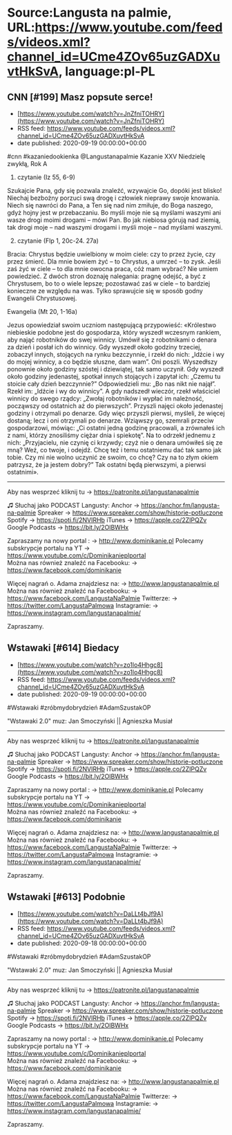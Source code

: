 # Source:Langusta na palmie, URL:https://www.youtube.com/feeds/videos.xml?channel_id=UCme4ZOv65uzGADXuvtHkSvA, language:pl-PL

## CNN [#199] Masz popsute serce!
 - [https://www.youtube.com/watch?v=JnZfniTOHRY](https://www.youtube.com/watch?v=JnZfniTOHRY)
 - RSS feed: https://www.youtube.com/feeds/videos.xml?channel_id=UCme4ZOv65uzGADXuvtHkSvA
 - date published: 2020-09-19 00:00:00+00:00

#cnn #kazaniedookienka  @Langustanapalmie 
Kazanie XXV Niedzielę zwykłą, Rok A 

1. czytanie (Iz 55, 6-9)

Szukajcie Pana, gdy się pozwala znaleźć, wzywajcie Go, dopóki jest blisko! Niechaj bezbożny porzuci swą drogę i człowiek nieprawy swoje knowania. Niech się nawróci do Pana, a Ten się nad nim zmiłuje, do Boga naszego, gdyż hojny jest w przebaczaniu.
Bo myśli moje nie są myślami waszymi ani wasze drogi moimi drogami – mówi Pan. Bo jak niebiosa górują nad ziemią, tak drogi moje – nad waszymi drogami i myśli moje – nad myślami waszymi.

2. czytanie (Flp 1, 20c-24. 27a)

Bracia: Chrystus będzie uwielbiony w moim ciele: czy to przez życie, czy przez śmierć. Dla mnie bowiem żyć – to Chrystus, a umrzeć – to zysk. Jeśli zaś żyć w ciele – to dla mnie owocna praca, cóż mam wybrać? Nie umiem powiedzieć.
Z dwóch stron doznaję nalegania: pragnę odejść, a być z Chrystusem, bo to o wiele lepsze; pozostawać zaś w ciele – to bardziej konieczne ze względu na was. Tylko sprawujcie się w sposób godny Ewangelii Chrystusowej.

Ewangelia (Mt 20, 1-16a)

Jezus opowiedział swoim uczniom następującą przypowieść:
«Królestwo niebieskie podobne jest do gospodarza, który wyszedł wczesnym rankiem, aby nająć robotników do swej winnicy. Umówił się z robotnikami o denara za dzień i posłał ich do winnicy.
Gdy wyszedł około godziny trzeciej, zobaczył innych, stojących na rynku bezczynnie, i rzekł do nich: „Idźcie i wy do mojej winnicy, a co będzie słuszne, dam wam”. Oni poszli. Wyszedłszy ponownie około godziny szóstej i dziewiątej, tak samo uczynił. Gdy wyszedł około godziny jedenastej, spotkał innych stojących i zapytał ich: „Czemu tu stoicie cały dzień bezczynnie?” Odpowiedzieli mu: „Bo nas nikt nie najął”. Rzekł im: „Idźcie i wy do winnicy”. A gdy nadszedł wieczór, rzekł właściciel winnicy do swego rządcy: „Zwołaj robotników i wypłać im należność, począwszy od ostatnich aż do pierwszych”. Przyszli najęci około jedenastej godziny i otrzymali po denarze. Gdy więc przyszli pierwsi, myśleli, że więcej dostaną; lecz i oni otrzymali po denarze.
Wziąwszy go, szemrali przeciw gospodarzowi, mówiąc: „Ci ostatni jedną godzinę pracowali, a zrównałeś ich z nami, którzy znosiliśmy ciężar dnia i spiekotę”. Na to odrzekł jednemu z nich: „Przyjacielu, nie czynię ci krzywdy; czyż nie o denara umówiłeś się ze mną? Weź, co twoje, i odejdź. Chcę też i temu ostatniemu dać tak samo jak tobie. Czy mi nie wolno uczynić ze swoim, co chcę? Czy na to złym okiem patrzysz, że ja jestem dobry?” Tak ostatni będą pierwszymi, a pierwsi ostatnimi».
________________________________________

Aby nas wesprzeć kliknij tu → https://patronite.pl/langustanapalmie

♫ Słuchaj jako PODCAST Langusty: 
Anchor → https://anchor.fm/langusta-na-palmie
Spreaker → https://www.spreaker.com/show/historie-potluczone
Spotify → https://spoti.fi/2NVIRHb
iTunes → https://apple.co/2ZIPQZv
Google Podcasts → https://bit.ly/2OlBWHx

Zapraszamy na nowy portal :
→ http://www.dominikanie.pl
Polecamy subskrypcje portalu na YT
→ https://www.youtube.com/c/Dominikanieplportal  
Można nas również znaleźć na Facebooku: 
→ https://www.facebook.com/dominikanie

Więcej nagrań o. Adama znajdziesz na: 
→ http://www.langustanapalmie.pl
Można nas również znaleźć na Facebooku: 
→ https://www.facebook.com/LangustaNaPalmie
Twitterze: 
→ https://twitter.com/LangustaPalmowa
Instagramie: 
→ https://www.instagram.com/langustanapalmie/

Zapraszamy.

## Wstawaki [#614] Biedacy
 - [https://www.youtube.com/watch?v=zo1lo4Hhgc8](https://www.youtube.com/watch?v=zo1lo4Hhgc8)
 - RSS feed: https://www.youtube.com/feeds/videos.xml?channel_id=UCme4ZOv65uzGADXuvtHkSvA
 - date published: 2020-09-19 00:00:00+00:00

#Wstawaki #zróbmydobrydzień #AdamSzustakOP

"Wstawaki 2.0" muz: Jan Smoczyński || Agnieszka Musiał  
________________________________________

Aby nas wesprzeć kliknij tu → https://patronite.pl/langustanapalmie


♫ Słuchaj jako PODCAST Langusty: 
Anchor → https://anchor.fm/langusta-na-palmie
Spreaker → https://www.spreaker.com/show/historie-potluczone
Spotify → https://spoti.fi/2NVIRHb
iTunes → https://apple.co/2ZIPQZv
Google Podcasts → https://bit.ly/2OlBWHx

Zapraszamy na nowy portal :
→ http://www.dominikanie.pl
Polecamy subskrypcje portalu na YT
→ https://www.youtube.com/c/Dominikanieplportal  
Można nas również znaleźć na Facebooku: 
→ https://www.facebook.com/dominikanie

Więcej nagrań o. Adama znajdziesz na: 
→ http://www.langustanapalmie.pl
Można nas również znaleźć na Facebooku: 
→ https://www.facebook.com/LangustaNaPalmie
Twitterze: 
→ https://twitter.com/LangustaPalmowa
Instagramie: 
→ https://www.instagram.com/langustanapalmie/

Zapraszamy.

## Wstawaki [#613] Podobnie
 - [https://www.youtube.com/watch?v=DaLLt4bJf9A](https://www.youtube.com/watch?v=DaLLt4bJf9A)
 - RSS feed: https://www.youtube.com/feeds/videos.xml?channel_id=UCme4ZOv65uzGADXuvtHkSvA
 - date published: 2020-09-18 00:00:00+00:00

#Wstawaki #zróbmydobrydzień #AdamSzustakOP

"Wstawaki 2.0" muz: Jan Smoczyński || Agnieszka Musiał  
________________________________________

Aby nas wesprzeć kliknij tu → https://patronite.pl/langustanapalmie


♫ Słuchaj jako PODCAST Langusty: 
Anchor → https://anchor.fm/langusta-na-palmie
Spreaker → https://www.spreaker.com/show/historie-potluczone
Spotify → https://spoti.fi/2NVIRHb
iTunes → https://apple.co/2ZIPQZv
Google Podcasts → https://bit.ly/2OlBWHx

Zapraszamy na nowy portal :
→ http://www.dominikanie.pl
Polecamy subskrypcje portalu na YT
→ https://www.youtube.com/c/Dominikanieplportal  
Można nas również znaleźć na Facebooku: 
→ https://www.facebook.com/dominikanie

Więcej nagrań o. Adama znajdziesz na: 
→ http://www.langustanapalmie.pl
Można nas również znaleźć na Facebooku: 
→ https://www.facebook.com/LangustaNaPalmie
Twitterze: 
→ https://twitter.com/LangustaPalmowa
Instagramie: 
→ https://www.instagram.com/langustanapalmie/

Zapraszamy.

